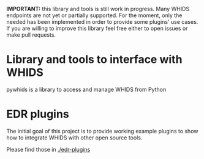 **IMPORTANT:** this library and tools is still work in progress. Many WHIDS endpoints are not yet or partially supported. For the moment, only the needed has been implemented in order to provide some plugins' use cases. If you are willing to improve this library feel free either to open issues or make pull requests.

# Library and tools to interface with WHIDS

pywhids is a library to access and manage WHIDS from Python

# EDR plugins

The initial goal of this project is to provide working example plugins
to show how to integrate WHIDS with other open source tools.

Please find those in [./edr-plugins](./edr-plugins)

